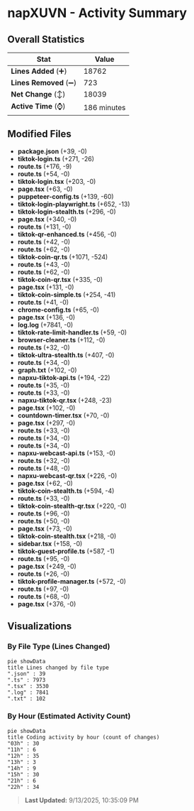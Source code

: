 # napXUVN - Activity Summary 

## Overall Statistics

| Stat                   | Value                                                             |
| ---------------------- | ----------------------------------------------------------------- |
| **Lines Added** (➕)   | 18762                                          |
| **Lines Removed** (➖) | 723                                        |
| **Net Change** (↕)    | 18039                |
| **Active Time** (⌚)   | 186 minutes |


## Modified Files
- **package.json** (+39, -0)
- **tiktok-login.ts** (+271, -26)
- **route.ts** (+176, -9)
- **route.ts** (+54, -0)
- **tiktok-login.tsx** (+203, -0)
- **page.tsx** (+63, -0)
- **puppeteer-config.ts** (+139, -60)
- **tiktok-login-playwright.ts** (+652, -13)
- **tiktok-login-stealth.ts** (+296, -0)
- **page.tsx** (+340, -0)
- **route.ts** (+131, -0)
- **tiktok-qr-enhanced.ts** (+456, -0)
- **route.ts** (+42, -0)
- **route.ts** (+62, -0)
- **tiktok-coin-qr.ts** (+1071, -524)
- **route.ts** (+43, -0)
- **route.ts** (+62, -0)
- **tiktok-coin-qr.tsx** (+335, -0)
- **page.tsx** (+131, -0)
- **tiktok-coin-simple.ts** (+254, -41)
- **route.ts** (+41, -0)
- **chrome-config.ts** (+65, -0)
- **page.tsx** (+136, -0)
- **log.log** (+7841, -0)
- **tiktok-rate-limit-handler.ts** (+59, -0)
- **browser-cleaner.ts** (+112, -0)
- **route.ts** (+32, -0)
- **tiktok-ultra-stealth.ts** (+407, -0)
- **route.ts** (+34, -0)
- **graph.txt** (+102, -0)
- **napxu-tiktok-api.ts** (+194, -22)
- **route.ts** (+35, -0)
- **route.ts** (+33, -0)
- **napxu-tiktok-qr.tsx** (+248, -23)
- **page.tsx** (+102, -0)
- **countdown-timer.tsx** (+70, -0)
- **page.tsx** (+297, -0)
- **route.ts** (+33, -0)
- **route.ts** (+34, -0)
- **route.ts** (+34, -0)
- **napxu-webcast-api.ts** (+153, -0)
- **route.ts** (+32, -0)
- **route.ts** (+48, -0)
- **napxu-webcast-qr.tsx** (+226, -0)
- **page.tsx** (+62, -0)
- **tiktok-coin-stealth.ts** (+594, -4)
- **route.ts** (+33, -0)
- **tiktok-coin-stealth-qr.tsx** (+220, -0)
- **route.ts** (+96, -0)
- **route.ts** (+50, -0)
- **page.tsx** (+73, -0)
- **tiktok-coin-stealth.tsx** (+218, -0)
- **sidebar.tsx** (+158, -0)
- **tiktok-guest-profile.ts** (+587, -1)
- **route.ts** (+95, -0)
- **page.tsx** (+249, -0)
- **route.ts** (+26, -0)
- **tiktok-profile-manager.ts** (+572, -0)
- **route.ts** (+97, -0)
- **route.ts** (+68, -0)
- **page.tsx** (+376, -0)

## Visualizations

### By File Type (Lines Changed)

```mermaid
pie showData
title Lines changed by file type
".json" : 39
".ts" : 7973
".tsx" : 3530
".log" : 7841
".txt" : 102
```

### By Hour (Estimated Activity Count)

```mermaid
pie showData
title Coding activity by hour (count of changes)
"03h" : 30
"11h" : 6
"12h" : 35
"13h" : 3
"14h" : 9
"15h" : 30
"21h" : 6
"22h" : 34
```


> **Last Updated:** 9/13/2025, 10:35:09 PM